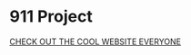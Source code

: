 # 911 Project

[CHECK OUT THE COOL WEBSITE EVERYONE](https://utc-scal.github.io/SCAL_USIgnite-911/)

